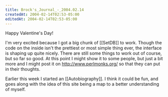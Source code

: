```yaml
---
title: Brock's_Journal_-_2004.02.14
createdAt: 2004-02-14T02:53-05:00
editedAt: 2004-02-14T02:53-05:00
---
```


Happy Valentine's Day!

I'm very excited because I got a big chunk of [[SetDB]] to work. Though the code on the inside isn't the prettiest or most simple thing ever, the interface is shaping up quite nicely. There are still some things to work out of course, but so far so good. At this point I might show it to some people, but just a bit more and I might post it on http://www.perlmonks.org/ so that they can put in their thoughts.

Earlier this week I started an [[Autobiography]]. I think it could be fun, and goes along with the idea of this site being a map to a better understanding of myself.

